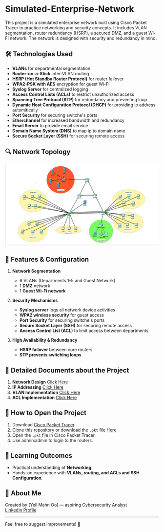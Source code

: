 # Simulated-Enterprise-Network
This project is a simulated enterprise network built using Cisco Packet Tracer to practice networking and security concepts. It includes VLAN segmentation, router redundancy (HSRP), a secured DMZ, and a guest Wi-Fi network. The network is designed with security and redundancy in mind.

## 🛠 Technologies Used
- **VLANs** for departmental segmentation
- **Router-on-a-Stick** inter-VLAN routing
- **HSRP (Hot Standby Router Protocol)** for router failover
- **WPA2-PSK with AES** encryption for guest Wi-Fi
- **Syslog Server** for centralized logging
- **Access Control Lists (ACLs)** to restrict unauthorized access
- **Spanning Tree Protocol (STP)** for redundancy and preventing loop
- **Dynamic Host Configuration Protocol (DHCP)** for providing ip address automitically
- **Port Security**  for securing switche's ports
- **Etherchannel**  for increased bandwidth and redundancy
- **Email Server** to provide email service
- **Domain Name System (DNS)** to map ip to domain name
- **Secure Socket Layer (SSH)** for securing remote access

## 🔍 Network Topology
![Network Topology](./topology/Network_topology.png)  

## 🚀 Features & Configuration
1. **Network Segmentation**
   - 6 VLANs (Departments 1-5 and Guest Network)  
   - 1 **DMZ** network  
   - 1 **Guest Wi-Fi network**  
   
2. **Security Mechanisms**
   - **Syslog server** logs all network device activities  
   - **WPA2 wireless security** for guest access
   - **Port Security**  for securing switche's ports
   - **Secure Socket Layer (SSH)** for securing remote access
   - **Access Control List (ACL)** to limit access between departments

3. **High Availability & Redundancy**
   - **HSRP failover** between core routers  
   - **STP prevents switching loops**

## 📄 Detailed Documents about the Project

1. **Network Design** [Click Here](./docs/design.md)
2. **IP Addressing** [Click Here](./docs/IP_Addressing.md)
3. **VLAN Implementation** [Click Here](./docs/vlan_implementation.md)
4. **ACL Implementation** [Click Here](./docs/ACL_Implementation.md)

## 🔧 How to Open the Project
1. Download [Cisco Packet Tracer](https://www.netacad.com/courses/packet-tracer).
2. Clone this repository or download the `.pkt` file [Here](./project_file/Simulated-Enterprise-Network.pkt).
3. Open the `.pkt` file in Cisco Packet Tracer.
4. Use admin:admin to login to the routers.

## 📖 Learning Outcomes
- Practical understanding of **Networking**.
- Hands-on experience with **VLANs, routing, and ACLs and SSH Configuration**.

## 👤 About Me

Created by [Yell Mahn Oo] — aspiring Cybersecurity Analyst  
[LinkedIn Profile](https://www.linkedin.com/in/yell-mahn-44032a346/)

---

Feel free to suggest improvements! 🚀
